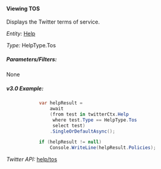 #### Viewing TOS 

Displays the Twitter terms of service.

*Entity:* [Help](../LINQ-to-Twitter-Entities/Help-Entity.md)

*Type:* HelpType.Tos

##### Parameters/Filters:

None

##### v3.0 Example:

```c#
            var helpResult =
                await
                (from test in twitterCtx.Help
                 where test.Type == HelpType.Tos
                 select test)
                .SingleOrDefaultAsync();

            if (helpResult != null)
                Console.WriteLine(helpResult.Policies);
```

*Twitter API:* [help/tos](https://developer.twitter.com/en/docs/developer-utilities/terms-of-service/api-reference/get-help-tos)